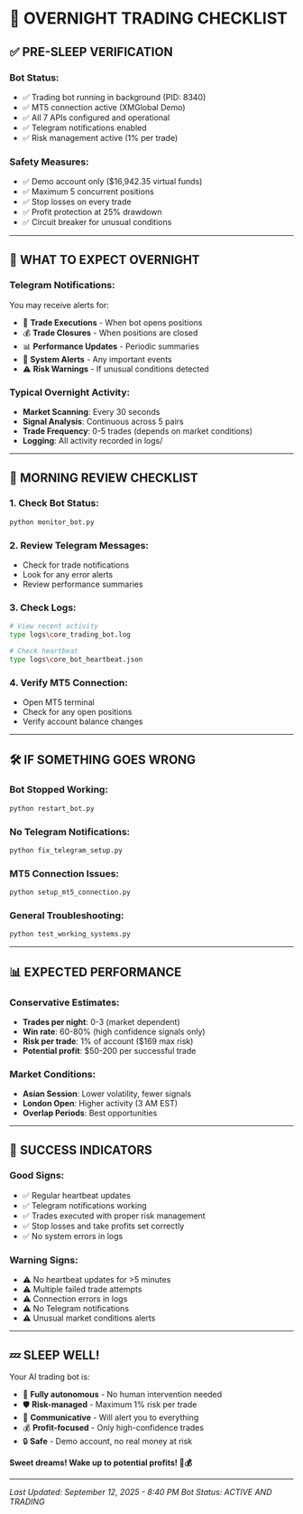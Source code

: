 # 🌙 OVERNIGHT TRADING CHECKLIST

## ✅ **PRE-SLEEP VERIFICATION**

### **Bot Status:**
- ✅ Trading bot running in background (PID: 8340)
- ✅ MT5 connection active (XMGlobal Demo)
- ✅ All 7 APIs configured and operational
- ✅ Telegram notifications enabled
- ✅ Risk management active (1% per trade)

### **Safety Measures:**
- ✅ Demo account only ($16,942.35 virtual funds)
- ✅ Maximum 5 concurrent positions
- ✅ Stop losses on every trade
- ✅ Profit protection at 25% drawdown
- ✅ Circuit breaker for unusual conditions

---

## 📱 **WHAT TO EXPECT OVERNIGHT**

### **Telegram Notifications:**
You may receive alerts for:
- 🚀 **Trade Executions** - When bot opens positions
- 💰 **Trade Closures** - When positions are closed
- 📊 **Performance Updates** - Periodic summaries
- 🚨 **System Alerts** - Any important events
- ⚠️ **Risk Warnings** - If unusual conditions detected

### **Typical Overnight Activity:**
- **Market Scanning**: Every 30 seconds
- **Signal Analysis**: Continuous across 5 pairs
- **Trade Frequency**: 0-5 trades (depends on market conditions)
- **Logging**: All activity recorded in logs/

---

## 🌅 **MORNING REVIEW CHECKLIST**

### **1. Check Bot Status:**
```bash
python monitor_bot.py
```

### **2. Review Telegram Messages:**
- Check for trade notifications
- Look for any error alerts
- Review performance summaries

### **3. Check Logs:**
```bash
# View recent activity
type logs\core_trading_bot.log

# Check heartbeat
type logs\core_bot_heartbeat.json
```

### **4. Verify MT5 Connection:**
- Open MT5 terminal
- Check for any open positions
- Verify account balance changes

---

## 🛠️ **IF SOMETHING GOES WRONG**

### **Bot Stopped Working:**
```bash
python restart_bot.py
```

### **No Telegram Notifications:**
```bash
python fix_telegram_setup.py
```

### **MT5 Connection Issues:**
```bash
python setup_mt5_connection.py
```

### **General Troubleshooting:**
```bash
python test_working_systems.py
```

---

## 📊 **EXPECTED PERFORMANCE**

### **Conservative Estimates:**
- **Trades per night**: 0-3 (market dependent)
- **Win rate**: 60-80% (high confidence signals only)
- **Risk per trade**: 1% of account ($169 max risk)
- **Potential profit**: $50-200 per successful trade

### **Market Conditions:**
- **Asian Session**: Lower volatility, fewer signals
- **London Open**: Higher activity (3 AM EST)
- **Overlap Periods**: Best opportunities

---

## 🎯 **SUCCESS INDICATORS**

### **Good Signs:**
- ✅ Regular heartbeat updates
- ✅ Telegram notifications working
- ✅ Trades executed with proper risk management
- ✅ Stop losses and take profits set correctly
- ✅ No system errors in logs

### **Warning Signs:**
- ⚠️ No heartbeat updates for >5 minutes
- ⚠️ Multiple failed trade attempts
- ⚠️ Connection errors in logs
- ⚠️ No Telegram notifications
- ⚠️ Unusual market conditions alerts

---

## 💤 **SLEEP WELL!**

Your AI trading bot is:
- 🤖 **Fully autonomous** - No human intervention needed
- 🛡️ **Risk-managed** - Maximum 1% risk per trade
- 📱 **Communicative** - Will alert you to everything
- 💰 **Profit-focused** - Only high-confidence trades
- 🔒 **Safe** - Demo account, no real money at risk

**Sweet dreams! Wake up to potential profits! 🌙💰**

---

*Last Updated: September 12, 2025 - 8:40 PM*
*Bot Status: ACTIVE AND TRADING*